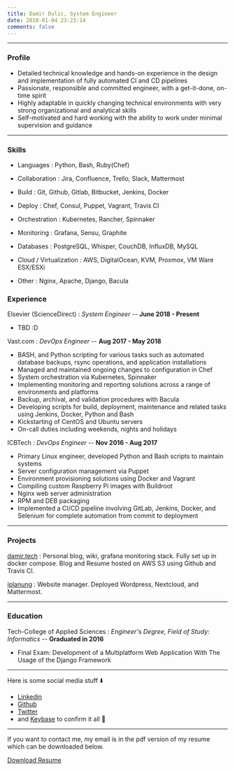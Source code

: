 ```yaml
---
title: Damir Dulic, System Engineer
date: 2018-01-04 23:23:14
comments: false
---
```


---
### Profile

* Detailed technical knowledge and hands-on experience in the design and implementation of fully automated CI and CD pipelines
* Passionate, responsible and committed engineer, with a get-it-done, on-time spirit
* Highly adaptable in quickly changing technical environments with very strong organizational and analytical skills
* Self-motivated and hard working with the ability to work under minimal supervision and guidance

------

### Skills

* Languages
  : Python, Bash, Ruby(Chef)

* Collaboration
  : Jira, Confluence, Trello, Slack, Mattermost

* Build
  : Git, Github, Gitlab, Bitbucket, Jenkins, Docker

* Deploy
  : Chef, Consul, Puppet, Vagrant, Travis CI

* Orchestration
  : Kubernetes, Rancher, Spinnaker

* Monitoring
  : Grafana, Sensu, Graphite

* Databases
  : PostgreSQL, Whisper, CouchDB, InfluxDB, MySQL

* Cloud / Virtualization
  : AWS, DigitalOcean, KVM, Proxmox, VM Ware ESX/ESXi

* Other
  : Nginx, Apache, Django, Bacula


### Experience

Elsevier (ScienceDirect)
: *System Engineer* --
  __June 2018 - Present__

* TBD :D

Vast.com
: *DevOps Engineer* --
  __Aug 2017 - May 2018__

* BASH, and Python scripting for various tasks such as automated database backups, rsync operations, and application installations
* Managed and maintained ongoing changes to configuration in Chef
* System orchestration via Kubernetes, Spinnaker
* Implementing monitoring and reporting solutions across a range of environments and platforms
* Backup, archival, and validation procedures with Bacula
* Developing scripts for build, deployment, maintenance and related tasks using Jenkins, Docker, Python and Bash
* Kickstarting of CentOS and Ubuntu servers
* On-call duties including weekends, nights and holidays

ICBTech
: *DevOps Engineer* --
  __Nov 2016 - Aug 2017__

* Primary Linux engineer, developed Python and Bash scripts to maintain systems
* Server configuration management via Puppet
* Environment provisioning solutions using Docker and Vagrant
* Compiling custom Raspberry Pi images with Buildroot
* Nginx web server administration
* RPM and DEB packaging
* Implemented a CI/CD pipeline involving GitLab, Jenkins, Docker, and Selenium for complete automation from commit to deployment

------

### Projects

[damir.tech](https://damir.tech)
: Personal blog, wiki, grafana monitoring stack. Fully set up in docker compose. Blog and Resume hosted on AWS S3 using Github and Travis CI.

[iplanung](https://iplanung.com)
: Website manager. Deployed Wordpress, Nextcloud, and Mattermost.

------

### Education

Tech-College of Applied Sciences
: *Engineer's Degree, Field of Study: Informatics* --
  __Graduated in 2016__

* Final Exam: Development of a Multiplatform Web Application With The Usage of the Django Framework

------


Here is some social media stuff ⬇️
- [Linkedin](https://www.linkedin.com/in/ddulic/)
- [Github](https://github.com/ddulic)
- [Twitter](https://twitter.com/_ddulic)
- and [Keybase](https://keybase.io/ddulic) to confirm it all 🔑

---

If you want to contact me, my email is in the pdf version of my resume which can be downloaded below.

<a class="custom_btn" href="/ddulic.pdf">Download Resume</a>

